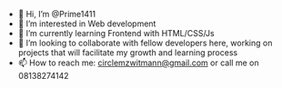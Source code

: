 - 👋 Hi, I’m @Prime1411
- 👀 I’m interested in Web development
- 🌱 I’m currently learning Frontend with HTML/CSS/Js
- 💞️ I’m looking to collaborate with fellow developers here, working on projects that will facilitate my growth and learning process
- 📫 How to reach me: circlemzwitmann@gmail.com or call me on 08138274142

<!---
Prime1411/Prime1411 is a ✨ special ✨ repository because its `README.md` (this file) appears on your GitHub profile.
You can click the Preview link to take a look at your changes.
--->
